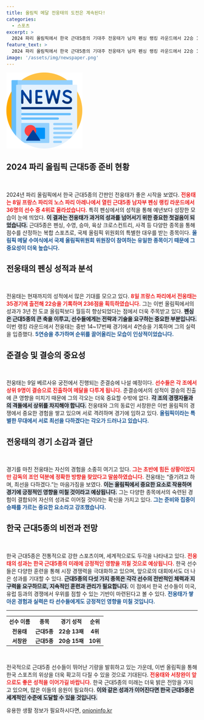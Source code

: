 ```yaml
---
title: 올림픽 메달 전웅태의 도전은 계속된다!
categories:
  - 스포츠
excerpt: >
  2024 파리 올림픽에서 한국 근대5종의 기대주 전웅태가 남자 펜싱 랭킹 라운드에서 22승 13패로 4위에 오르며 기분 좋은 출발을 알렸다. 그의 반전 클래스를注목해보세요!
feature_text: >
  2024 파리 올림픽에서 한국 근대5종의 기대주 전웅태가 남자 펜싱 랭킹 라운드에서 22승 13패로 4위에 오르며 기분 좋은 출발을 알렸다. 그의 반전 클래스를注목해보세요!
image: '/assets/img/newspaper.png'
---
```


<p><img src="/assets/img/newspaper.png" alt="kimp 속보" /></p>

<h2 data-ke-size="size26">2024 파리 올림픽 근대5종 준비 현황</h2>

<p data-ke-size="size16">&nbsp;</p>

<p>2024년 파리 올림픽에서 한국 근대5종의 간판인 전웅태가 좋은 시작을 보였다. <b><span style="color: #ee2323;">전웅태는 8일 프랑스 파리의 노스 파리 아레나에서 열린 근대5종 남자부 펜싱 랭킹 라운드에서 36명의 선수 중 4위로 올라섰습니다.</span></b> 특히 펜싱에서의 성적을 통해 예년보다 성장한 모습이 눈에 띄었다. <b><span style="background-color: #21538527;">이 결과는 전웅태가 과거의 성과를 넘어서기 위한 중요한 첫걸음이 되었습니다.</span></b> 근대5종은 펜싱, 수영, 승마, 육상 크로스컨트리, 사격 등 다양한 종목을 통해 점수를 산정하는 복합 스포츠로, 국제 올림픽 위원회의 특별한 대우를 받는 종목이다. <b><span style="color: #1a5490;">올림픽 메달 수여식에서 국제 올림픽위원회 위원장이 참여하는 유일한 종목이기 때문에 그 중요성이 더욱 높습니다.</span></b></p>

<h2 data-ke-size="size26">전웅태의 펜싱 성적과 분석</h2>

<p data-ke-size="size16">&nbsp;</p>

<p>전웅태는 현재까지의 성적에서 많은 기대를 모으고 있다. <b><span style="color: #ee2323;">8일 프랑스 파리에서 전웅태는 35경기에 출전해 22승을 기록하며 236점을 획득하였습니다.</span></b> 그는 이번 올림픽에서의 성과가 3년 전 도쿄 올림픽보다 월등히 향상되었다는 점에서 더욱 주목받고 있다. <b><span style="background-color: #21538527;">펜싱은 근대5종의 큰 축을 이루고, 선수들에게는 전략과 기술을 요구하는 중요한 부분입니다.</span></b> 이번 랭킹 라운드에서 전웅태는 중반 14~17번째 경기에서 4연승을 기록하며 그의 실력을 입증했다. <b><span style="color: #1a5490;">5연승을 추가하며 순위를 끌어올리는 모습이 인상적이었습니다.</span></b></p>

<h2 data-ke-size="size26">준결승 및 결승의 중요성</h2>

<p data-ke-size="size16">&nbsp;</p>

<p>전웅태는 9일 베르사유 궁전에서 진행되는 준결승에 나설 예정이다. <b><span style="color: #ee2323;">선수들은 각 조에서 상위 9명이 결승으로 진출하여 메달을 다투게 됩니다.</span></b> 준결승에서의 성적이 결승의 진출에 큰 영향을 미치기 때문에 그의 각오는 더욱 중요할 수밖에 없다. <b><span style="background-color: #21538527;">각 조의 경쟁자들과의 격돌에서 상위를 차지해야 합니다.</span></b> 전웅태와 그의 동료인 서창완은 이번 올림픽의 경쟁에서 중요한 경험을 쌓고 있으며 서로 격려하며 경기에 임하고 있다. <b><span style="color: #1a5490;">올림픽이라는 특별한 무대에서 서로 최선을 다하겠다는 각오가 드러나고 있습니다.</span></b></p>

<h2 data-ke-size="size26">전웅태의 경기 소감과 결단</h2>

<p data-ke-size="size16">&nbsp;</p>

<p>경기를 마친 전웅태는 자신의 경험을 소중히 여기고 있다. <b><span style="color: #ee2323;">그는 초반에 힘든 상황이었지만 감독의 조언 덕분에 정확한 방향을 찾았다고 말씀하였습니다.</span></b> 전웅태는 “즐기려고 하며, 최선을 다하겠다.”는 마음가짐을 보였다. <b><span style="background-color: #21538527;">이는 올림픽에서 중요한 요소로 작용하며 경기에 긍정적인 영향을 미칠 것이라고 예상됩니다.</span></b> 그는 다양한 종목에서의 숙련된 경험이 결합되어 자신의 성과로 이어질 것이라는 확신을 가지고 있다. <b><span style="color: #1a5490;">그는 준비와 집중이 승패를 가르는 중요한 요소라고 강조했습니다.</span></b></p>

<h2 data-ke-size="size26">한국 근대5종의 비전과 전망</h2>

<p data-ke-size="size16">&nbsp;</p>

<p>한국 근대5종은 전통적으로 강한 스포츠이며, 세계적으로도 두각을 나타내고 있다. <b><span style="color: #ee2323;">전웅태의 성과는 한국 근대5종의 미래에 긍정적인 영향을 끼칠 것으로 예상됩니다.</span></b> 한국 선수들은 다양한 훈련을 통해 시장 경쟁력을 극대화하고 있으며, 앞으로의 대회에서도 더 나은 성과를 기대할 수 있다. <b><span style="background-color: #21538527;">근대5종의 다섯 가지 종목은 각각 선수의 전반적인 체력과 지구력을 요구하므로, 지속적인 훈련과 관리가 필요합니다.</span></b> 이 점에서 한국 선수들이 미국, 유럽 등과의 경쟁에서 우위를 점할 수 있는 기반이 마련된다고 볼 수 있다. <b><span style="color: #1a5490;">전웅태가 쌓아온 경험과 실력은 타 선수들에게도 긍정적인 영향을 미칠 것입니다.</span></b></p>

<hr>

<table>
  <tr>
    <th style="text-align: center;">선수 이름</th>
    <th style="text-align: center;">종목</th>
    <th style="text-align: center;">경기 성적</th>
    <th style="text-align: center;">순위</th>
  </tr>
  <tr>
    <td style="text-align: center; height: 17px;"><b>전웅태</b></td>
    <td style="text-align: center; height: 17px;"><b>근대5종</b></td>
    <td style="text-align: center; height: 17px;"><b>22승 13패</b></td>
    <td style="text-align: center; height: 17px;"><b>4위</b></td>
  </tr>
  <tr>
    <td style="text-align: center; height: 17px;"><b>서창완</b></td>
    <td style="text-align: center; height: 17px;"><b>근대5종</b></td>
    <td style="text-align: center; height: 17px;"><b>20승 15패</b></td>
    <td style="text-align: center; height: 17px;"><b>10위</b></td>
  </tr>
</table>

<p data-ke-size="size16">&nbsp;</p>

<p>전국적으로 근대5종 선수들이 뛰어난 기량을 발휘하고 있는 가운데, 이번 올림픽을 통해 한국 스포츠의 위상을 더욱 확고히 다질 수 있을 것으로 기대된다. <b><span style="color: #ee2323;">전웅태와 서창완이 앞으로도 좋은 성적을 이어가길 바랍니다.</span></b> 한국 근대5종의 미래는 더욱 밝은 전망을 가지고 있으며, 많은 이들의 응원이 필요하다. <b><span style="background-color: #21538527;">이와 같은 성과가 이어진다면 한국 근대5종은 세계적인 수준에 도달할 수 있을 것입니다.</span></b></p>
유용한 생활 정보가 필요하시다면, <a href="https://onioninfo.kr" rel="dofollow">onioninfo.kr</a>


